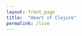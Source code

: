 ```yaml
---
layout: front_page
title:  "Heart of Clojure"
permalink: /live
---
```



<div class="mw7 pa3 center lh-copy f4">
<div id="hoc-schedule">
</div>
</div>

<script src="https://unpkg.com/unfetch/polyfill"></script>
<script src="js/hoc-schedule.js" type="text/javascript"></script>

